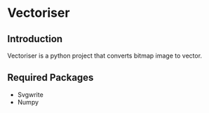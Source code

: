 # Vectoriser
## Introduction
Vectoriser is a python project that converts bitmap image to vector.

## Required Packages
- Svgwrite
- Numpy